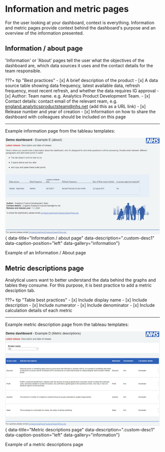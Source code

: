 # Information and metric pages

For the user looking at your dashboard, context is everything. Information and metric pages provide context behind the dashboard's purpose and an overview of the information presented.


## Information / about page

'Information' or 'About' pages tell the user what the objectives of the dashboard are, which data sources it uses and the contact details for the team responsible.

???+ tip "Best practices"
    - [x] A brief description of the product
    - [x] A data source table showing data frequency, latest available data, refresh frequency, most recent refresh, and whether the data requires IG approval
    - [x] Author: Team name. e.g. Analytics Product Development Team.
    - [x] Contact details: contact email of the relevant ream, e.g. england.analyticsproductsteam@nhs.net (add this as a URL link)
    - [x] Release number and year of creation
    - [x] Information on how to share the dashboard with colleagues should be included on this page

***

Example information page from the tableau templates:

![Information / about page](images/information_page.png){ data-title="Information / about page" data-description=".custom-desc1" data-caption-position="left" data-gallery="information"}
<div class="glightbox-desc custom-desc1">
Example of an Information / About page
</div>


## Metric descriptions page

Analytical users want to better understand the data behind the graphs and tables they consume. For this purpose, it is best practice to add a metric desciption tab.

???+ tip "Table best practices"
    - [x] Include display name
    - [x] Include description
    - [x] Include numerator
    - [x] Include denominator
    - [x] Include calculation details of each metric


***

Example metric description page from the tableau templates:

![Metric descriptions page](images/metrics_page.png){ data-title="Metric descriptions page" data-description=".custom-desc1" data-caption-position="left" data-gallery="information"}
<div class="glightbox-desc custom-desc1">
Example of a metric descriptions page
</div>
